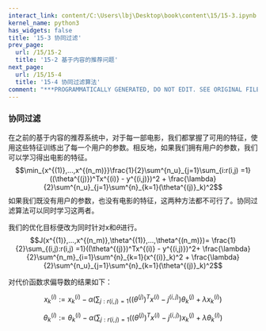```yaml
---
interact_link: content/C:\Users\lbj\Desktop\book\content\15/15-3.ipynb
kernel_name: python3
has_widgets: false
title: '15-3 协同过滤'
prev_page:
  url: /15/15-2
  title: '15-2 基于内容的推荐问题'
next_page:
  url: /15/15-4
  title: '15-4 协同过滤算法'
comment: "***PROGRAMMATICALLY GENERATED, DO NOT EDIT. SEE ORIGINAL FILES IN /content***"
---
```


### 协同过滤

在之前的基于内容的推荐系统中，对于每一部电影，我们都掌握了可用的特征，使用这些特征训练出了每一个用户的参数。相反地，如果我们拥有用户的参数，我们可以学习得出电影的特征。
$$\min_{x^{(1)},...,x^{(n_m)}}\frac{1}{2}\sum^{n_u}_{j=1}\sum_{i:r(i,j) =1}((\theta^{(j)})^Tx^{(i)} - y^{(i,j)})^2 + \frac{\lambda}{2}\sum^{n_u}_{j=1}\sum^{n}_{k=1}(\theta^{(j)}_k)^2$$
如果我们既没有用户的参数，也没有电影的特征，这两种方法都不可行了。协同过滤算法可以同时学习这两者。 

我们的优化目标便改为同时针对x和$\theta$进行。 
$$J(x^{(1)},...,x^{(n_m)},\theta^{(1)},...,\theta^{(n_m)})= \frac{1}{2}\sum_{(i,j):r(i,j) =1}((\theta^{(j)})^Tx^{(i)} - y^{(i,j)})^2+ \frac{\lambda}{2}\sum^{n_m}_{i=1}\sum^{n}_{k=1}(x^{(i)}_k)^2 + \frac{\lambda}{2}\sum^{n_u}_{j=1}\sum^{n}_{k=1}(\theta^{(j)}_k)^2$$

对代价函数求偏导数的结果如下：

$$x^{(i)}_k := x^{(i)}_k-\alpha(\sum_{j:r(i,j)=1}((\theta^{(j)})^Tx^{(i)}-j^{(i,j)})\theta^{(j)}_k + \lambda x^{(i)}_k)$$

$$\theta^{(i)}_k := \theta^{(i)}_k-\alpha(\sum_{j:r(i,j)=1}((\theta^{(j)})^Tx^{(i)}-j^{(i,j)})x^{(j)}_k + \lambda \theta^{(i)}_k)$$
